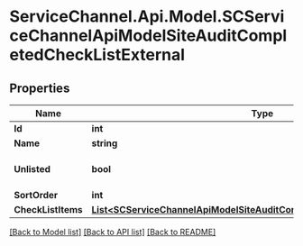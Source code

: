 # ServiceChannel.Api.Model.SCServiceChannelApiModelSiteAuditCompletedCheckListExternal

## Properties

Name | Type | Description | Notes
------------ | ------------- | ------------- | -------------
**Id** | **int** |  | [optional] 
**Name** | **string** |  | [optional] 
**Unlisted** | **bool** |  | [optional] [default to false]
**SortOrder** | **int** |  | [optional] 
**CheckListItems** | [**List&lt;SCServiceChannelApiModelSiteAuditCompletedCheckListItemExternal&gt;**](SCServiceChannelApiModelSiteAuditCompletedCheckListItemExternal.md) |  | [optional] 

[[Back to Model list]](../README.md#documentation-for-models) [[Back to API list]](../README.md#documentation-for-api-endpoints) [[Back to README]](../README.md)

